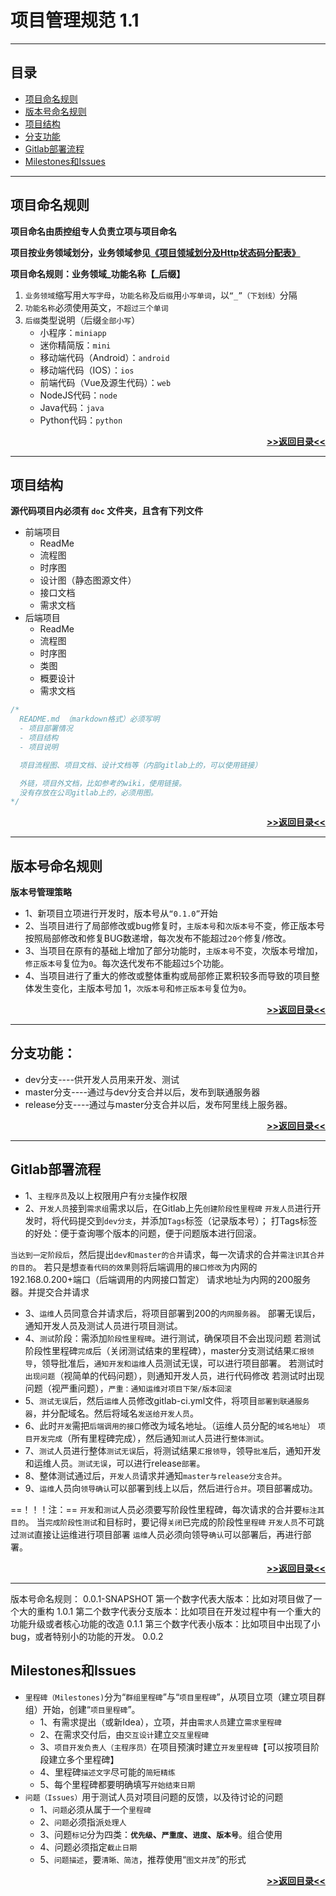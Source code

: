# 项目管理规范 1.1

---

## 目录
- [项目命名规则](#项目命名规则)
- [版本号命名规则](#版本号命名规则)
- [项目结构](#项目结构)
- [分支功能](#分支功能)
- [Gitlab部署流程](#Gitlab部署流程)
- [Milestones和Issues](#Milestones和Issues)

---
## **项目命名规则**
**项目命名由质控组专人负责立项与项目命名**

**项目按业务领域划分，业务领域参见[《项目领域划分及Http状态码分配表》](http://git.allhome.com.cn/NetWorksDatas/Public/standard/blob/master/%E9%A1%B9%E7%9B%AE%E9%A2%86%E5%9F%9F%E5%88%92%E5%88%86%E5%8F%8AHttp%E7%8A%B6%E6%80%81%E7%A0%81%E5%88%86%E9%85%8D%E8%A1%A8%201.0.md)**

**项目命名规则：业务领域\_功能名称【\_后缀】**
1. `业务领域`缩写用`大写字母`，`功能名称`及`后缀`用`小写单词`，以`“_”（下划线）`分隔
2. `功能名称`必须使用英文，`不超过三个单词`
3. `后缀`类型说明（后缀`全部小写`）
    - 小程序：`miniapp`
    - 迷你精简版：`mini`
    - 移动端代码（Android）：`android`
    - 移动端代码（IOS）：`ios`
    - 前端代码（Vue及源生代码）：`web`
    - NodeJS代码：`node`
    - Java代码：`java`
    - Python代码：`python`

[**<p align="right">>>返回目录<<</p>**](#目录)

---


## **项目结构**
**源代码项目内必须有 `doc` 文件夹，且含有下列文件**
- 前端项目
  - ReadMe 
  - 流程图
  - 时序图
  - 设计图（静态图源文件）
  - 接口文档 
  - 需求文档
- 后端项目
  - ReadMe
  - 流程图
  - 时序图
  - 类图
  - 概要设计
  - 需求文档

```java
/*
  README.md （markdown格式）必须写明
  - 项目部署情况
  - 项目结构
  - 项目说明

  项目流程图、项目文档、设计文档等（内部gitlab上的，可以使用链接）

  外链，项目外文档，比如参考的wiki，使用链接。
  没有存放在公司gitlab上的，必须用图。
*/
```
    
[**<p align="right">>>返回目录<<</p>**](#目录)

---
## **版本号命名规则**
**版本号管理策略**
- 1、新项目立项进行开发时，版本号从`“0.1.0”`开始
- 2、当项目进行了局部修改或bug修复时，`主版本号`和`次版本号`不变，修正版本号按照局部修改和修复BUG数递增，每次发布不能超过`20个`修复/修改。
- 3、当项目在原有的基础上增加了部分功能时，`主版本号`不变，次版本号增加，`修正版本号`复位为`0`。每次迭代发布不能超过`5`个功能。
- 4、当项目进行了重大的修改或整体重构或局部修正累积较多而导致的项目整体发生变化，主版本号加 1，`次版本号`和`修正版本号`复位为`0`。
[**<p align="right">>>返回目录<<</p>**](#目录)
---




## **分支功能：**
- dev分支----供开发人员用来开发、测试
- master分支----通过与dev分支合并以后，发布到联通服务器
- release分支----通过与master分支合并以后，发布阿里线上服务器。
[**<p align="right">>>返回目录<<</p>**](#目录)
---


## **Gitlab部署流程**
- 1、`主程序员`及以上权限用户有`分支`操作权限
- 2、`开发人员`接到`需求组`需求以后，在Gitlab上先`创建阶段性里程碑`
`开发人员`进行开发时，将代码提交到`dev分支`，并添加`Tags`标签（记录版本号）；
打Tags标签的好处：便于查询哪个版本的问题，便于问题版本进行回滚。

`当达到一定阶段后`，然后提出`dev和master的合并`请求，每一次请求的合并`需注识其合并的目的`。
若只是想`查看代码的效果`则将后端调用的`接口修改`为内网的192.168.0.200+端口（后端调用的内网接口暂定）
请求地址为内网的200服务器。并提交合并请求
- 3、`运维`人员同意合并请求后，将项目部署到200的`内网服务器`。
部署无误后，通知开发人员及测试人员进行项目测试。
- 4、`测试`阶段：需添加`阶段性里程碑`。进行测试，确保项目不会出现问题
若测试阶段性里程碑`完成`后（关闭测试结束的里程碑），master分支测试结果`汇报领导`，领导批准后，`通知开发和运维`人员测试无误，可以进行项目部署。
若测试时`出现问题`（视简单的代码问题），则通知开发人员，进行代码修改
若测试时出现问题（视严重问题），`严重：通知运维对项目下架/版本回滚`
- 5、`测试无误`后，然后`运维`人员修改gitlab-ci.yml文件，将项目`部署到联通服务器`，并分配域名。然后将域名`发送给开发人员`。
- 6、此时`开发`需把`后端调用的接口`修改为域名地址。（运维人员分配的`域名地址`）
`项目开发完成`（所有里程碑完成），然后通知`测试`人员进行`整体测试`。
- 7、`测试`人员进行整体`测试无误`后，将测试结果`汇报领导`，领导`批准`后，通知开发和运维人员。`测试无误`，可以进行release`部署`。
- 8、整体测试通过后，`开发人员`请求并通知`master与release分支合并`。
- 9、`运维`人员向`领导确认`可以部署到线上以后，然后进行`合并`。项目部署成功。

==！！！注：==
`开发`和`测试`人员必须要写阶段性里程碑，每次请求的合并要`标注其目的`。
当`完成阶段性测试`和目标时，要记得`关闭`已完成的阶段性`里程碑`
`开发人员`不可跳过`测试`直接让运维进行项目部署
`运维`人员必须向领导`确认`可以部署后，再进行部署。

[**<p align="right">>>返回目录<<</p>**](#目录)

---



版本号命名规则：
<version>	0.0.1-SNAPSHOT	</version>
第一个数字代表大版本：比如对项目做了一个大的重构		1.0.1
第二个数字代表分支版本：比如项目在开发过程中有一个重大的功能升级或者核心功能的改造	0.1.1
第三个数字代表小版本：比如项目中出现了小bug，或者特别小的功能的开发。	0.0.2


## **Milestones和Issues**
- `里程碑（Milestones)`分为“`群组里程碑`”与“`项目里程碑`”，从项目立项（建立项目群组）开始，创建“`项目里程碑`”。
    - 1、有需求提出（或新Idea），立项，并由`需求人员`建立`需求里程碑`
    - 2、在需求交付后，由`交互设计`建立`交互里程碑`
    - 3、`项目开发负责人（主程序员）`在项目预演时建立`开发里程碑`【可以按项目阶段建立多个里程碑】
    - 4、里程碑`描述文字`尽可能的`简短精练`
    - 5、每个里程碑都要明确填写`开始结束日期`
- `问题（Issues）`用于测试人员对项目问题的反馈，以及待讨论的问题
    - 1、`问题`必须从属于一个`里程碑`
    - 2、`问题`必须指派`处理人`
    - 3、问题`标记`分为四类：**`优先级`、`严重度`、`进度`、`版本号`**。组合使用
    - 4、问题必须指定`截止日期`
    - 5、`问题描述`，要`清晰、简洁`，推荐使用“`图文并茂`”的形式

[**<p align="right">>>返回目录<<</p>**](#目录)